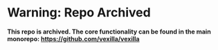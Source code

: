 # Warning: Repo Archived

**This repo is archived. The core functionality can be found in the main monorepo: https://github.com/vexilla/vexilla**
